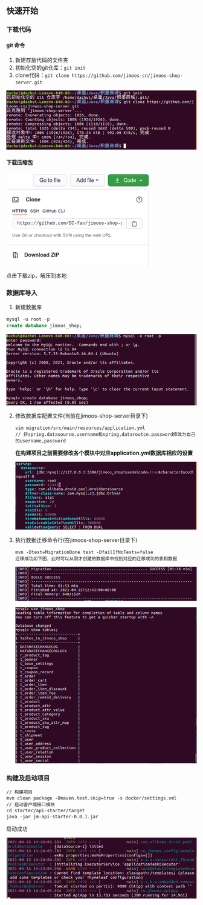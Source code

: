 ## 快速开始

### 下载代码

#### git 命令

1. 新建存放代码的文件夹
2. 初始化空的git仓库：`git init`
3. clone代码：`git clone https://github.com/jimoos-cn/jimoos-shop-server.git`

![git clone](../_media/git_clone.png)

#### 下载压缩包

![下载压缩包](../_media/download.png)


点击下载zip，解压到本地

### 数据库导入

1.  新建数据库

   ```sql
   mysql -u root -p 
   create database jimoos_shop;
   ```

   ![新建数据库](../_media/create_database.png)

2. 修改数据库配置文件(当前在jimoos-shop-server目录下)

   ```shell
   vim migration/src/main/resources/application.yml  
   // 将spring.datasource.username和spring,dataroutce.password修改为自己的username,password
   ```
   **在构建项目之前需要修改各个模块中对应application.yml数据库相应的设置**

   ![配置文件](../_media/database_setting.png)

   

3. 执行数据迁移命令行(在jimoos-shop-server目录下)

   ```shell
   mvn -Dtest=MigrationDone test -DfailIfNoTests=false 
   迁移成功如下图，此时可以从刚才创建的数据库中找到对应的迁移成功的表和数据
   ```

   ![迁移成功](../_media/success_migration.png)

   ![查看表](../_media/tables.png)



### 构建及启动项目

```shell
// 构建项目
mvn clean package -Dmaven.test.skip=true -s docker/settings.xml 
// 启动客户端接口模块
cd starter/api-starter/target 
java -jar jm-api-starter-0.0.1.jar 
```

启动成功

![启动成功](../_media/success_started.png)